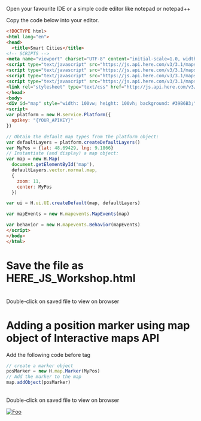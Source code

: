 
Open your favourite IDE or a simple code editor like notepad or notepad++

Copy the code below into your editor.

``` html
<!DOCTYPE html>
<html lang="en">
<head>
  <title>Smart Cities</title>
<!-- SCRIPTS -->
<meta name="viewport" charset="UTF-8" content="initial-scale=1.0, width=device-width" />
<script type="text/javascript" src="https://js.api.here.com/v3/3.1/mapsjs-core.js"></script>
<script type="text/javascript" src="https://js.api.here.com/v3/3.1/mapsjs-service.js"></script>
<script type="text/javascript" src="https://js.api.here.com/v3/3.1/mapsjs-ui.js"></script>
<script type="text/javascript" src="https://js.api.here.com/v3/3.1/mapsjs-mapevents.js"></script>
<link rel="stylesheet" type="text/css" href="http://js.api.here.com/v3/3.1/mapsjs-ui.css"/>
</head>
<body>
<div id="map" style="width: 100vw; height: 100vh; background: #39B6B3;" ></div> 
<script>
var platform = new H.service.Platform({
  apikey: "{YOUR_APIKEY}"
})

// Obtain the default map types from the platform object:
var defaultLayers = platform.createDefaultLayers()
var MyPos = {lat: 48.69429, lng: 9.1866}
// Instantiate (and display) a map object:
var map = new H.Map(
  document.getElementById('map'),
  defaultLayers.vector.normal.map,
  {
    zoom: 11,
    center: MyPos
  })

var ui = H.ui.UI.createDefault(map, defaultLayers)

var mapEvents = new H.mapevents.MapEvents(map)

var behavior = new H.mapevents.Behavior(mapEvents)
</script>
</body>
</html>
```
# Save the file as HERE_JS_Workshop.html

</br> Double-click on saved file to view on browser

# Adding a position marker using map object of Interactive maps API
Add the following code before </script> tag

```javascript
// create a marker object
posMarker = new H.map.Marker(MyPos)
// Add the marker to the map 
map.addObject(posMarker)
```
</br> Double-click on saved file to view on browser

[![Foo](https://github.com/kuberaspeaking/Shruti-JS-workshop/blob/master/img/s2.png)](https://github.com/kuberaspeaking/Shruti-JS-workshop/blob/master/Step2.md) 


